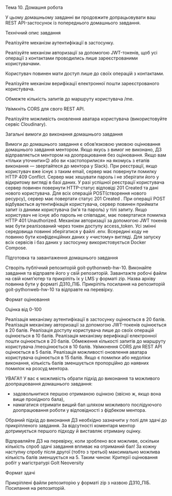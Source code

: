 Тема 10. Домашня робота

У цьому домашньому завданні ви продовжите допрацьовувати ваш REST API-застосунок
із попереднього домашнього завдання.

Технічний опис завдання

Реалізуйте механізм аутентифікації в застосунку.

Реалізуйте механізм авторизації за допомогою JWT-токенів, щоб усі операції з
контактами проводились лише зареєстрованими користувачами.

Користувач повинен мати доступ лише до своїх операцій з контактами.

Реалізуйте механізм верифікації електронної пошти зареєстрованого користувача.

Обмежте кількість запитів до маршруту користувача /me.

Увімкніть CORS для свого REST API.

Реалізуйте можливість оновлення аватара користувача (використовуйте сервіс
Cloudinary).

Загальні вимоги до виконання домашнього завдання

Вимоги до домашнього завдання є обов’язковою умовою оцінювання домашнього
завдання ментором. Якщо якусь з вимог не виконано, ДЗ відправляється ментором на
доопрацювання без оцінювання. Якщо вам «тільки уточнити»😉 або ви
«застопорилися» на якомусь з етапів виконання — звертайтеся до ментора у Slack).
При реєстрації, якщо користувач вже існує з таким email, сервер має повернути
помилку HTTP 409 Conflict. Сервер має хешувати пароль і не зберігати його у
відкритому вигляді в базі даних. У разі успішної реєстрації користувача сервер
повинен повернути HTTP-статус відповіді 201 Created та дані нового користувача.
Для всіх операцій POST(створення нового ресурсу), сервер має повертати статус
201 Created . При операції POST відбувається аутентифікація користувача, сервер
повинен приймати запит із даними користувача (ім'я та пароль) у тілі запиту.
Якщо користувач не існує або пароль не співпадає, має повертатися помилка HTTP
401 Unauthorized. Механізм авторизації за допомогою JWT токенів має бути
реалізований через токен доступу access_token. Усі змінні середовища повинні
зберігатися у файлі .env. Всередині коду не повинно бути конфіденційних даних у
«чистому» вигляді. Для запуску всіх сервісів і баз даних у застосунку
використовується Docker Compose.

Підготовка та завантаження домашнього завдання

Створіть публічний репозиторій goit-pythonweb-hw-10. Виконайте завдання та
відправте його у свій репозиторій. Завантажте робочі файли на свій комп’ютер та
прикріпіть їх у LMS у форматі zip. Назва архіву повинна бути у форматі ДЗ10_ПІБ.
Прикріпіть посилання на репозиторій goit-pythonweb-hw-10 та відправте на
перевірку.

Формат оцінювання

Оцiнка вiд 0-100

Реалізація механізму аутентифікації в застосунку оцінюється в 20 балів.
Реалізація механізму авторизації за допомогою JWT-токенів оцінюється в 20 балів.
Реалізація доступу користувача лише до своїх операцій оцінюється в 10 балів.
Реалізація механізму верифікації електронної пошти оцінюється в 20 балів.
Обмеження кількості запитів до маршруту користувача /meоцінюється в 10 балів.
Увімкнення CORS для REST API оцінюється в 5 балів. Реалізація можливості
оновлення аватара користувача оцінюється в 15 балів. Якщо є помилки або недоліки
виконання, кількість балів зменшується пропорційно до наявних помилок на розсуд
ментора.

УВАГА!! У вас є можливість обрати підхід до виконання та можливого доопрацювання
домашнього завдання:

- задовольнитися першою отриманою оцінкою (звісно ж, якщо вона вище прохідного
  бала),
- намагатися отримати вищий бал шляхом можливого послідуючого доопрацювання
  роботи у відповідності з фідбеком ментора.

Обраний підхід до виконання ДЗ необхідно зазначити у полі для здачі до
прикріпленого завдання. За відсутності коментаря ментор дотримується першого
підходу й виставляє отриману оцінку.

Відправляйте ДЗ на перевірку, коли зроблено все можливе, оскільки кількість
спроб здачі завдання впливає на отриманий бал! За кожну наступну спробу після
другої (тобто з третьої) максимально можлива кількість балів зменшується на 5.
Таким чином: Критерії оцінювання робіт у магістратурі GoIt Neoversity

Формат здачі

Прикріплені файли репозиторію у форматі zip з назвою ДЗ10_ПІБ. Посилання на
репозиторій.
